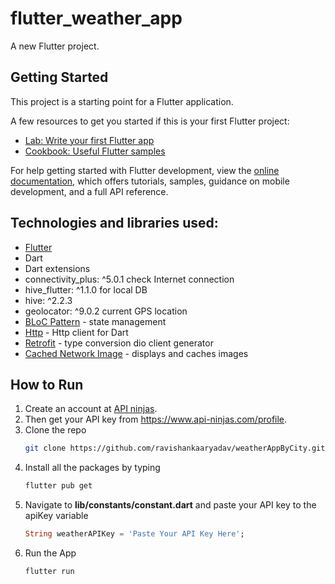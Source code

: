 # flutter_weather_app

A new Flutter project.

## Getting Started

This project is a starting point for a Flutter application.

A few resources to get you started if this is your first Flutter project:

- [Lab: Write your first Flutter app](https://docs.flutter.dev/get-started/codelab)
- [Cookbook: Useful Flutter samples](https://docs.flutter.dev/cookbook)

For help getting started with Flutter development, view the
[online documentation](https://docs.flutter.dev/), which offers tutorials,
samples, guidance on mobile development, and a full API reference.

## Technologies and libraries used:
* [Flutter](https://flutter.io)
* Dart
* Dart extensions
*  connectivity_plus: ^5.0.1 check Internet connection
*  hive_flutter: ^1.1.0 for local DB
*  hive: ^2.2.3
*  geolocator: ^9.0.2 current GPS location
* [BLoC Pattern](https://github.com/felangel/bloc) - state management
* [Http](https://pub.dev/packages/dio) - Http client for Dart
* [Retrofit](https://pub.dev/packages/retrofit) - type conversion dio client generator
* [Cached Network Image](https://pub.dev/packages/cached_network_image) - displays and caches images

## How to Run
1. Create an account at [API ninjas](https://www.api-ninjas.com/).
2. Then get your API key from https://www.api-ninjas.com/profile.
3. Clone the repo
   ```sh
   git clone https://github.com/ravishankaaryadav/weatherAppByCity.git
   ```
4. Install all the packages by typing
   ```sh
   flutter pub get
   ```
5. Navigate to **lib/constants/constant.dart** and paste your API key to the apiKey variable
   ```dart
   String weatherAPIKey = 'Paste Your API Key Here';
   ```
6. Run the App
   ```dart
   flutter run
   ```

